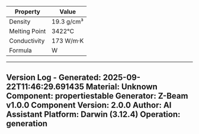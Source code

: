 | Property | Value |
|----------|-------|
| Density | 19.3 g/cm³ |
| Melting Point | 3422°C |
| Conductivity | 173 W/m·K |
| Formula | W |


---
Version Log - Generated: 2025-09-22T11:46:29.691435
Material: Unknown
Component: propertiestable
Generator: Z-Beam v1.0.0
Component Version: 2.0.0
Author: AI Assistant
Platform: Darwin (3.12.4)
Operation: generation
---